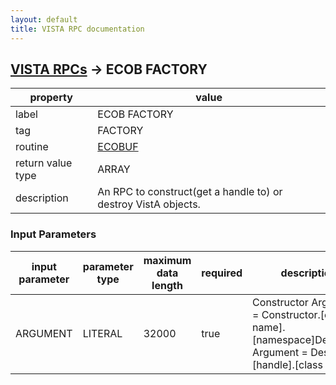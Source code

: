 ```yaml
---
layout: default
title: VISTA RPC documentation
---
```




## [VISTA RPCs](TableOfContent.md) &#8594; ECOB FACTORY 

 property | value 
--- | --- 
 label | ECOB FACTORY
 tag | FACTORY
 routine | [ECOBUF](http://code.osehra.org/dox/Routine_ECOBUF_source.html)
 return value type | ARRAY
 description | An RPC to construct(get a handle to) or destroy VistA objects.

### Input Parameters

| input parameter | parameter type | maximum data length | required | description | 
| --- | --- | --- | --- | --- | 
| ARGUMENT | LITERAL | 32000 | true | Constructor Argument = Constructor.[class name].[namespace]Destructor Argument = Destructor.[handle].[class name] | 